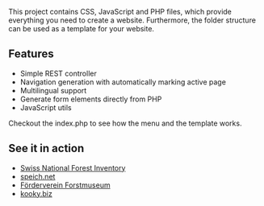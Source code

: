This project contains CSS, JavaScript and PHP files, which provide everything you need to create a website.
Furthermore, the folder structure can be used as a template for your website.

## Features
* Simple REST controller
* Navigation generation with automatically marking active page
* Multilingual support
* Generate form elements directly from PHP
* JavaScript utils

Checkout the index.php to see how the menu and the template works.

## See it in action
* [Swiss National Forest Inventory](http://www.lfi.ch/index-en.php)
* [speich.net](http://www.speich.net?lang=en)
* [Förderverein Forstmuseum](http://www.forstmuseum.ch)
* [kooky.biz](http://kooky.biz)